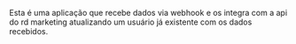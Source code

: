 Esta é uma aplicação que recebe dados via webhook e os integra com a api do rd marketing atualizando um usuário já existente com os dados recebidos.
